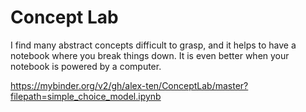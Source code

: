 # Concept Lab
I find many abstract concepts difficult to grasp, and it helps to have a notebook where you break things down. It is even better when your notebook is powered by a computer.

https://mybinder.org/v2/gh/alex-ten/ConceptLab/master?filepath=simple_choice_model.ipynb
